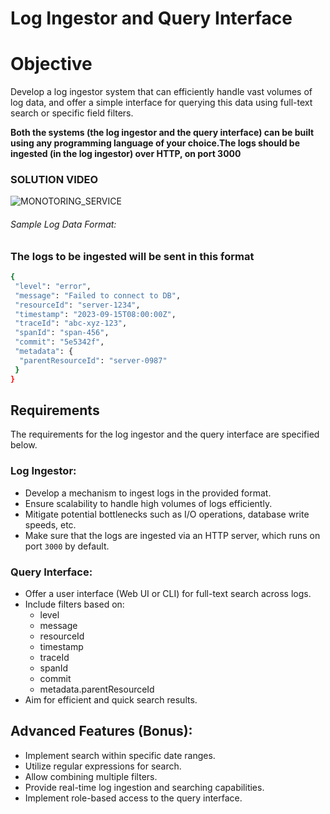 
<h1>
Log Ingestor and Query Interface
</h1>

<h1>Objective </h1>
Develop a log ingestor system that can efficiently handle vast volumes of log data, and offer a simple interface for querying this data using full-text search or specific field filters.
<p>
  <b>Both the systems (the log ingestor and the query interface) can be built using any programming language of your choice.The logs should be ingested (in the log ingestor) over HTTP, on port 3000</b>
</p>

### SOLUTION VIDEO

![MONOTORING_SERVICE](https://github.com/AbhishekCS3459/Monitoring-Backend-Microservices/assets/94506000/f9e36348-ecbc-49db-9a33-78e336f10c1b)

###### Sample Log Data Format:

### The logs to be ingested will be sent in this format
``` bash
{
 "level": "error",
 "message": "Failed to connect to DB",
 "resourceId": "server-1234",
 "timestamp": "2023-09-15T08:00:00Z",
 "traceId": "abc-xyz-123",
 "spanId": "span-456",
 "commit": "5e5342f",
 "metadata": {
  "parentResourceId": "server-0987"
 }
}
```

## Requirements

 The requirements for the log ingestor and the query interface are specified below.

### Log Ingestor:

- Develop a mechanism to ingest logs in the provided format.
- Ensure scalability to handle high volumes of logs efficiently.
- Mitigate potential bottlenecks such as I/O operations, database write speeds, etc.
- Make sure that the logs are ingested via an HTTP server, which runs on port `3000` by default.

### Query Interface:

- Offer a user interface (Web UI or CLI) for full-text search across logs.
- Include filters based on:
    - level
    - message
    - resourceId
    - timestamp
    - traceId
    - spanId
    - commit
    - metadata.parentResourceId
- Aim for efficient and quick search results.

  
## Advanced Features (Bonus):
- Implement search within specific date ranges.
- Utilize regular expressions for search.
- Allow combining multiple filters.
- Provide real-time log ingestion and searching capabilities.
- Implement role-based access to the query interface.

